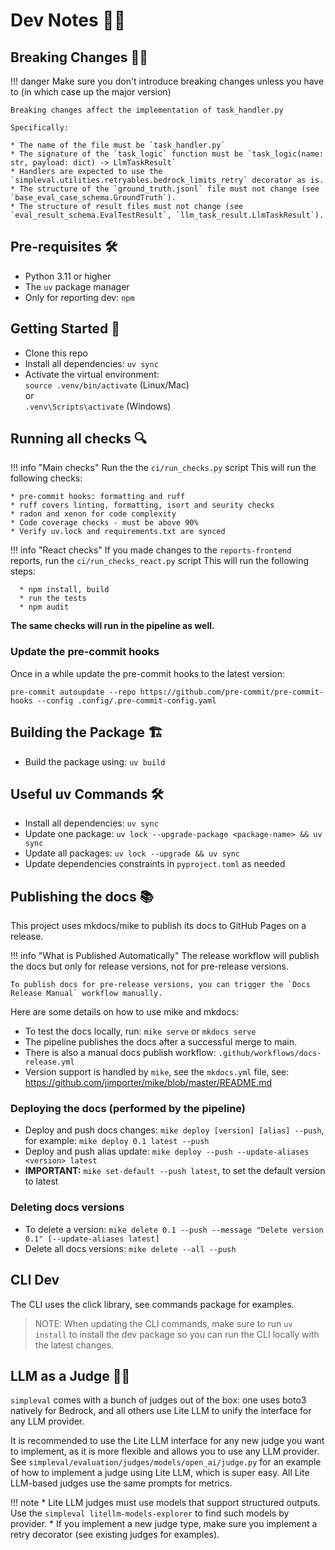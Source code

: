 # Dev Notes 👩‍💻

## Breaking Changes ⛓️‍💥

!!! danger
    Make sure you don't introduce breaking changes unless you have to (in which case up the major version)

    Breaking changes affect the implementation of task_handler.py

    Specifically:

    * The name of the file must be `task_handler.py`
    * The signature of the `task_logic` function must be `task_logic(name: str, payload: dict) -> LlmTaskResult`
    * Handlers are expected to use the `simpleval.utilities.retryables.bedrock_limits_retry` decorator as is.
    * The structure of the `ground_truth.jsonl` file must not change (see `base_eval_case_schema.GroundTruth`).
    * The structure of result files must not change (see `eval_result_schema.EvalTestResult`, `llm_task_result.LlmTaskResult`).

## Pre-requisites 🛠️
* Python 3.11 or higher
* The `uv` package manager
* Only for reporting dev: `npm`

## Getting Started 🚀
* Clone this repo
* Install all dependencies: `uv sync`
* Activate the virtual environment: <br>`source .venv/bin/activate` (Linux/Mac)
<br>or
<br>`.venv\Scripts\activate` (Windows)

## Running all checks 🔍

!!! info "Main checks"
    Run the the `ci/run_checks.py` script
    This will run the following checks:
    
    * pre-commit hooks: formatting and ruff
    * ruff covers linting, formatting, isort and seurity checks
    * radon and xenon for code complexity
    * Code coverage checks - must be above 90%
    * Verify uv.lock and requirements.txt are synced

!!! info "React checks"
      If you made changes to the `reports-frontend` reports, run the `ci/run_checks_react.py` script
      This will run the following steps:

      * npm install, build
      * run the tests
      * npm audit

**The same checks will run in the pipeline as well.**

### Update the pre-commit hooks
Once in a while update the pre-commit hooks to the latest version:

`pre-commit autoupdate --repo https://github.com/pre-commit/pre-commit-hooks --config .config/.pre-commit-config.yaml`

## Building the Package 🏗️
* Build the package using: `uv build`

## Useful uv Commands 🛠️
* Install all dependencies: `uv sync`
* Update one package: `uv lock --upgrade-package <package-name> && uv sync`
* Update all packages: `uv lock --upgrade && uv sync`
* Update dependencies constraints in `pyproject.toml` as needed

## Publishing the docs 📚
This project uses mkdocs/mike to publish its docs to GitHub Pages on a release.

!!! info "What is Published Automatically"
    The release workflow will publish the docs but only for release versions, not for pre-release versions.
    
    To publish docs for pre-release versions, you can trigger the `Docs Release Manual` workflow manually.

Here are some details on how to use mike and mkdocs:

* To test the docs locally, run: `mike serve` or `mkdocs serve`
* The pipeline publishes the docs after a successful merge to main.
* There is also a manual docs publish workflow: `.github/workflows/docs-release.yml`
* Version support is handled by `mike`, see the `mkdocs.yml` file, see: https://github.com/jimporter/mike/blob/master/README.md

### Deploying the docs (performed by the pipeline)
 
* Deploy and push docs changes: `mike deploy [version] [alias] --push`, for example: `mike deploy 0.1 latest --push`
* Deploy and push alias update: `mike deploy --push --update-aliases <version> latest`
* **IMPORTANT:** `mike set-default --push latest`, to set the default version to latest

### Deleting docs versions
* To delete a version: `mike delete 0.1 --push --message "Delete version 0.1" [--update-aliases latest]`
* Delete all docs versions: `mike delete --all --push`

## CLI Dev
The CLI uses the click library, see commands package for examples.

> NOTE: When updating the CLI commands, make sure to run `uv install` to install the dev package so you can run the CLI locally with the latest changes.

## LLM as a Judge 👩‍⚖️

`simpleval` comes with a bunch of judges out of the box: one uses boto3 natively for Bedrock, and all others use Lite LLM to unify the interface for any LLM provider.


It is recommended to use the Lite LLM interface for any new judge you want to implement, as it is more flexible and allows you to use any LLM provider.
See `simpleval/evaluation/judges/models/open_ai/judge.py` for an example of how to implement a judge using Lite LLM, which is super easy.
All Lite LLM-based judges use the same prompts for metrics.

!!! note
    * Lite LLM judges must use models that support structured outputs. Use the `simpleval litellm-models-explorer` to find such models by provider.
    * If you implement a new judge type, make sure you implement a retry decorator (see existing judges for examples).
